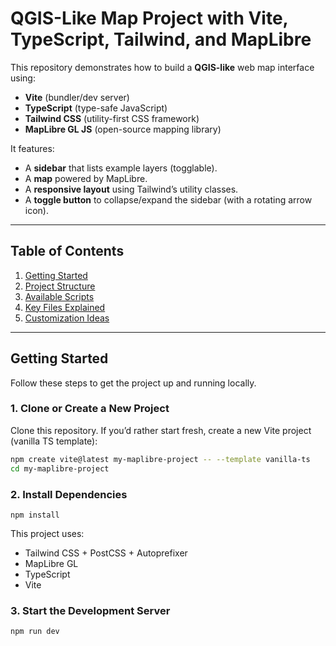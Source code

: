 # QGIS-Like Map Project with Vite, TypeScript, Tailwind, and MapLibre

This repository demonstrates how to build a **QGIS-like** web map interface using:

- **Vite** (bundler/dev server)
- **TypeScript** (type-safe JavaScript)
- **Tailwind CSS** (utility-first CSS framework)
- **MapLibre GL JS** (open-source mapping library)

It features:
- A **sidebar** that lists example layers (togglable).
- A **map** powered by MapLibre.
- A **responsive layout** using Tailwind’s utility classes.
- A **toggle button** to collapse/expand the sidebar (with a rotating arrow icon).

---

## Table of Contents

1. [Getting Started](#getting-started)  
2. [Project Structure](#project-structure)  
3. [Available Scripts](#available-scripts)  
4. [Key Files Explained](#key-files-explained)  
5. [Customization Ideas](#customization-ideas)  

---

## Getting Started

Follow these steps to get the project up and running locally.

### 1. Clone or Create a New Project

Clone this repository. If you’d rather start fresh, create a new Vite project (vanilla TS template):

```bash
npm create vite@latest my-maplibre-project -- --template vanilla-ts
cd my-maplibre-project
```

### 2. Install Dependencies
```npm install```

This project uses:

- Tailwind CSS + PostCSS + Autoprefixer
- MapLibre GL
- TypeScript
- Vite

### 3. Start the Development Server
```npm run dev```

